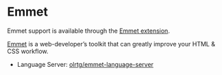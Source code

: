 # Emmet

Emmet support is available through the [Emmet extension](https://github.com/zed-extensions/emmet).

[Emmet](https://emmet.io/) is a web-developer’s toolkit that can greatly improve your HTML & CSS workflow.

- Language Server: [olrtg/emmet-language-server](https://github.com/olrtg/emmet-language-server)

<!--
TBD: Document Emmet usage in zed with: HTML, PHP, ERB, Javascript, TSX, CSS
-->

